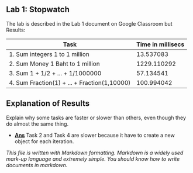 ## Lab 1: Stopwatch

The lab is described in the Lab 1 document on Google Classroom
but
Results:

| Task                              | Time in millisecs |
|-----------------------------------|-------------------|
| 1. Sum integers 1 to 1 million    |      13.537083    |
| 2. Sum Money 1 Baht to 1 million  |    1229.110292    |
| 3. Sum 1 + 1/2 + ... + 1/1000000  |     57.134541     |
| 4. Sum Fraction(1) + ... + Fraction(1,10000) |   100.994042  |


## Explanation of Results

Explain why some tasks are faster or slower than others, even though they do almost the same thing.

* **<u>Ans</u>**  Task 2 and Task 4 are slower because it have to create a new object for each iteration.

*This file is written with Markdown formatting.  Markdown is a widely used
mark-up language and extremely simple.  You should know how to write documents in markdown.*

